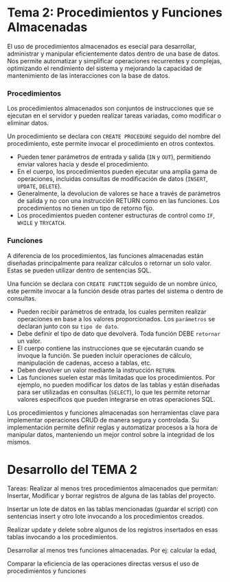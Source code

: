 # Tema 2: Procedimientos y Funciones Almacenadas
El uso de procedimientos almacenados es esecial para desarrollar, administrar y manipular eficientemente datos dentro de una base de datos. Nos permite automatizar y simplificar operaciones recurrentes y complejas, optimizando el rendimiento del sistema y mejorando la capacidad de mantenimiento de las interacciones con la base de datos.

### Procedimientos
Los procedimientos almacenados son conjuntos de instrucciones que se ejecutan en el servidor y pueden realizar tareas variadas, como modificar o eliminar datos.

Un procedimiento se declara con `CREATE PROCEDURE` seguido del nombre del procedimiento, este permite invocar el procedimiento en otros contextos. 
- Pueden tener parámetros de entrada y salida (`IN` y `OUT`), permitiendo enviar valores hacia y desde el procedimiento.
- En el cuerpo, los procedimientos pueden ejecutar una amplia gama de operaciones, incluidas consultas de modificación de datos (`INSERT`, `UPDATE`, `DELETE`).
- Generalmente, la devolucion de valores se hace a través de parámetros de salida y no con una instrucción RETURN como en las funciones. Los procedimientos no tienen un tipo de retorno fijo.
- Los procedimientos pueden contener estructuras de control como `IF`, `WHILE` y `TRYCATCH`.

### Funciones
A diferencia de los procedimientos, las funciones almacenadas están diseñadas principalmente para realizar cálculos o retornar un solo valor. Estas se pueden utilizar dentro de sentencias SQL.

Una función se declara con `CREATE FUNCTION` seguido de un nombre único, este permite invocar a la función desde otras partes del sistema o dentro de consultas.
- Pueden recibir parámetros de entrada, los cuales permiten realizar operaciones en base a los valores proporcionados. Los `parámetros` se declaran junto con su `tipo de dato`.
- Debe definir el tipo de dato que devolverá. Toda función DEBE `retornar` un valor.
- El cuerpo contiene las instrucciones que se ejecutarán cuando se invoque la función. Se pueden incluir operaciones de cálculo, manipulación de cadenas, acceso a tablas, etc.
- Deben devolver un valor mediante la instrucción `RETURN`.
- Las funciones suelen estar más limitadas que los procedimientos. Por ejemplo, no pueden modificar los datos de las tablas y están diseñadas para ser utilizadas en consultas (`SELECT`), lo que les permite retornar valores específicos que pueden integrarse en otras operaciones SQL.

Los procedimientos y funciones almacenadas son herramientas clave para implementar operaciones CRUD de manera segura y controlada. Su implementación permite definir reglas y automatizar procesos a la hora de manipular datos, manteniendo un mejor control sobre la integridad de los mismos.

# Desarrollo del TEMA 2

Tareas: 
Realizar al menos tres procedimientos almacenados que permitan: Insertar, Modificar y borrar registros de alguna de las tablas del proyecto.

Insertar un lote de datos en las tablas mencionadas (guardar el script) con sentencias insert y otro lote invocando a los procedimientos creados.

Realizar  update y delete sobre  algunos de los registros insertados  en esas tablas invocando a los procedimientos. 

Desarrollar al menos tres funciones almacenadas. Por ej: calcular la edad, 

Comparar la eficiencia de las operaciones directas versus el uso de procedimientos y funciones
